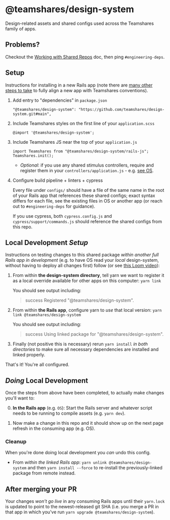 # @teamshares/design-system

Design-related assets and shared configs used across the Teamshares family of apps.

## Problems?

Checkout the [Working with Shared Repos](https://www.notion.so/teamshares/Working-with-Shared-Repos-abca981d44e94e3587da090e50905cf0) doc, then ping `#engineering-deps`.

## Setup

Instructions for installing in a new Rails app (note there are [many other steps to take](https://www.notion.so/teamshares/Spinning-Up-a-New-Application-Repository-b5fe388a56e44ba4aa547158b508014d#729587b1055d471db2fb4c86ab006201) to fully align a new app with Teamshares conventions).

1. Add entry to "dependencies" in `package.json`
    ```
    "@teamshares/design-system": "https://github.com/teamshares/design-system.git#main",
    ```

2. Include Teamshares styles on the first line of your `application.scss`
    ```
    @import '@teamshares/design-system';
    ```

3. Include Teamshares JS near the top of your `application.js`
    ```
    import Teamshares from "@teamshares/design-system/rails-js";
    Teamshares.init();
    ```

    * _Optional_: if you use any shared stimulus controllers, require and register them in your `controllers/application.js` - e.g. [see OS](https://github.com/teamshares/os-app/blob/main/app/javascript/controllers/application.js#L2).


4. Configure build pipeline + linters + cypress

    Every file under `configs/` should have a file of the same name in the root of your Rails app that references these shared configs; exact syntax differs for each file, see the existing files in OS or another app (or reach out to `#engineering-deps` for guidance).

    If you use cypress, both `cypress.config.js` and `cypress/support/commands.js` should reference the shared configs from this repo.

## Local Development _Setup_

Instructions on testing changes to this shared package _within another full Rails app in development_ (e.g. to have OS read your _local_ design-system, without having to deploy all changes first) follow (or see [this Loom video](https://www.loom.com/share/856ecb06ed1945eab4d19cf7a6ec12b8)):

1. From within **the design-system directory**, tell yarn we want to register it as a local override available for other apps on this computer: `yarn link`

    You should see output including:
    > success Registered "@teamshares/design-system".

2. From within **the Rails app**, configure yarn to _use_ that local version: `yarn link @teamshares/design-system`

    You should see output including:
    > success Using linked package for "@teamshares/design-system".

3. Finally (not positive this is necessary) rerun `yarn install` _in both directories_ to make sure all necessary dependencies are installed and linked properly.

That's it! You're all configured.

## _Doing_ Local Development

Once the steps from above have been completed, to actually make changes you'll want to:

0. **In the Rails app** (e.g. `OS`): Start the Rails server and whatever script needs to be running to compile assets (e.g. `yarn dev`).

1. Now make a change in this repo and it should show up on the next page refresh in the consuming app (e.g. OS).

### Cleanup

When you're done doing local development you _can_ undo this config.

* From _within the linked Rails app_: `yarn unlink @teamshares/design-system` and then `yarn install --force` to re-install the previously-linked package from remote instead.

## After merging your PR
Your changes _won't go live_ in any consuming Rails apps until their `yarn.lock` is updated to point to the newest-released git SHA (i.e. you merge a PR in that app in which you've run `yarn upgrade @teamshares/design-system`).
